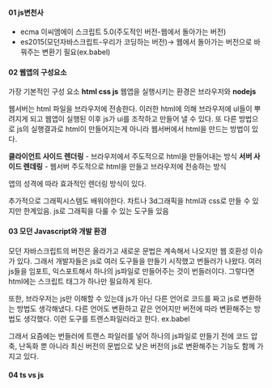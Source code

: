 #### 01 js변천사

- ecma 이씨엠에이 스크립트 5.0(주도적인 버전-웹에서 돌아가는 버전)
- es2015(모던자바스크립트-우리가 코딩하는 버전)-> 웹에서 돌아가는 버전으로 바꿔주는 변환기 필요(ex.babel)

#### 02 웹앱의 구성요소

가장 기본적인 구성 요소 **html css js**
웹앱을 실행시키는 환경은 브라우저와 **nodejs**

웹서버는 html 파일을 브라우저에 전송한다. 이러한 html에 의해 브라우저에 ul들이 뿌려지게 되고 웹앱이 실행된 이후 js가 ui를 조작하고 만들어 낼 수 있다. 또 다른 방법으로 js의 실행결과로 html이 만들어지는게 아니라 웹서버에서 html을 만드는 방법이 있다.

**클라이언트 사이드 렌더링** - 브라우저에서 주도적으로 html을 만들어내는 방식
**서버 사이드 렌데링** - 웹서버 주도적으로 html을 만들고 브라우저에 전송하는 방식

앱의 성격에 따라 효과적인 렌더링 방식이 있다.

추가적으로 그래픽시스템도 배워야한다.
차트나 3d그래픽을 html과 css로 만들 수 있지만 한계있음. js로 그래픽을 다룰 수 있는 도구들 있음

#### 03 모던 Javascript와 개발 환경

모던 자바스크립트의 버전은 올라가고 새로운 문법은 계속해서 나오지만 웹 호환성 이슈가 있다. 그래서 개발자들은 js로 여러 도구들을 만들기 시작했고 번들러가 나왔다. 여러 js들을 임포트, 익스포트해서 하나의 js파일로 만들어주는 것이 번들러이다. 그렇다면 html에는 스크립트 태그가 하나만 필요하게 된다.

또한, 브라우저는 js만 이해할 수 있는데 js가 아닌 다른 언어로 코드를 짜고 js로 변환하는 방법도 생각해냈다. 다른 언어도 변환하고 같은 언어지만 버전에 따라 변환해주는 방법도 생각했다. 이런 도구를 트랜스파일러라고 한다. ex.babel

그래서 요즘에는 번들러에 트랜스 파일러를 넣어 하나의 js파일로 만들기 전에 코드 압축, 난독화 뿐 아니라 최신 버전의 문법으로 낮은 버전의 js로 변환해주는 기능도 함께 가지고 있다.

#### 04 ts vs js
